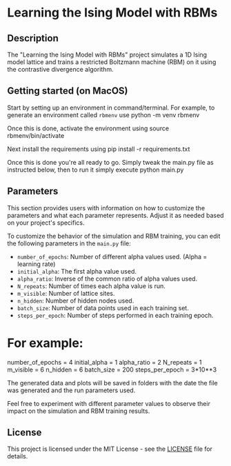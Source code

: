 # Learning the Ising Model with RBMs

## Description
The "Learning the Ising Model with RBMs" project simulates a 1D Ising model lattice and trains a restricted Boltzmann machine (RBM) on it using the contrastive divergence algorithm.

## Getting started (on MacOS)
Start by setting up an environment in command/terminal. For example, to generate an environment called `rbmenv` use
    python -m venv rbmenv

Once this is done, activate the environment using
    source rbmenv/bin/activate

Next install the requirements using 
    pip install -r requirements.txt

Once this is done you're all ready to go. Simply tweak the main.py file as instructed below, then to run it simply execute
    python main.py

## Parameters
This section provides users with information on how to customize the parameters and what each parameter represents. Adjust it as needed based on your project's specifics.

To customize the behavior of the simulation and RBM training, you can edit the following parameters in the `main.py` file:

- `number_of_epochs`: Number of different alpha values used. (Alpha = learning rate)
- `initial_alpha`: The first alpha value used.
- `alpha_ratio`: Inverse of the common ratio of alpha values used.
- `N_repeats`: Number of times each alpha value is run.
- `m_visible`: Number of lattice sites.
- `n_hidden`: Number of hidden nodes used.
- `batch_size`: Number of data points used in each training set.
- `steps_per_epoch`: Number of steps performed in each training epoch.


# For example:
number_of_epochs = 4
initial_alpha = 1
alpha_ratio = 2
N_repeats = 1
m_visible = 6
n_hidden = 6
batch_size = 200
steps_per_epoch = 3*10**3



The generated data and plots will be saved in folders with the date the file was generated and the run parameters used.

Feel free to experiment with different parameter values to observe their impact on the simulation and RBM training results.

## License
This project is licensed under the MIT License - see the [LICENSE](LICENSE) file for details.